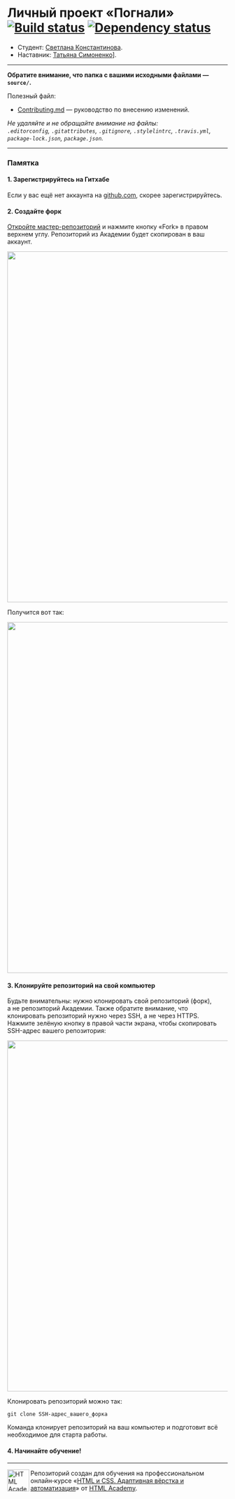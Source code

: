 # Личный проект «Погнали» [![Build status][travis-image]][travis-url] [![Dependency status][dependency-image]][dependency-url]

* Студент: [Светлана Константинова](https://up.htmlacademy.ru/adaptive/21/user/1177577).
* Наставник: [Татьяна Симоненко](https://htmlacademy.ru/profile/tatien)].

---

**Обратите внимание, что папка с вашими исходными файлами — `source/`.**

Полезный файл:

- [Contributing.md](Contributing.md) — руководство по внесению изменений.

_Не удаляйте и не обращайте внимание на файлы:_<br>
_`.editorconfig`, `.gitattributes`, `.gitignore`, `.stylelintrc`, `.travis.yml`, `package-lock.json`, `package.json`._

---

### Памятка

#### 1. Зарегистрируйтесь на Гитхабе

Если у вас ещё нет аккаунта на [github.com](https://github.com/join), скорее зарегистрируйтесь.

#### 2. Создайте форк

[Откройте мастер-репозиторий](https://github.com/htmlacademy-adaptive/1177577-pognali-21) и нажмите кнопку «Fork» в правом верхнем углу. Репозиторий из Академии будет скопирован в ваш аккаунт.

<img width="800" alt="" src="https://user-images.githubusercontent.com/10909/60808227-6eee8a00-a190-11e9-9b7e-06ce2b06ba16.jpg">

Получится вот так:

<img width="800" alt="" src="https://user-images.githubusercontent.com/10909/60808229-6eee8a00-a190-11e9-8b67-371cd191fc0d.jpg">

#### 3. Клонируйте репозиторий на свой компьютер

Будьте внимательны: нужно клонировать свой репозиторий (форк), а не репозиторий Академии. Также обратите внимание, что клонировать репозиторий нужно через SSH, а не через HTTPS. Нажмите зелёную кнопку в правой части экрана, чтобы скопировать SSH-адрес вашего репозитория:

<img width="800" alt="" src="https://user-images.githubusercontent.com/10909/60808230-6eee8a00-a190-11e9-8575-9080503a6017.jpg">

Клонировать репозиторий можно так:

```
git clone SSH-адрес_вашего_форка
```

Команда клонирует репозиторий на ваш компьютер и подготовит всё необходимое для старта работы.

#### 4. Начинайте обучение!

---

<a href="https://htmlacademy.ru/intensive/adaptive"><img align="left" width="50" height="50" alt="HTML Academy" src="https://up.htmlacademy.ru/static/img/intensive/adaptive/logo-for-github-2.png"></a>

Репозиторий создан для обучения на профессиональном онлайн‑курсе «[HTML и CSS. Адаптивная вёрстка и автоматизация](https://htmlacademy.ru/intensive/adaptive)» от [HTML Academy](https://htmlacademy.ru).

[travis-image]: https://travis-ci.com/htmlacademy-adaptive/1177577-pognali-21.svg?branch=master
[travis-url]: https://travis-ci.com/htmlacademy-adaptive/1177577-pognali-21
[dependency-image]: https://david-dm.org/htmlacademy-adaptive/1177577-pognali-21/dev-status.svg?style=flat-square
[dependency-url]: https://david-dm.org/htmlacademy-adaptive/1177577-pognali-21?type=dev
